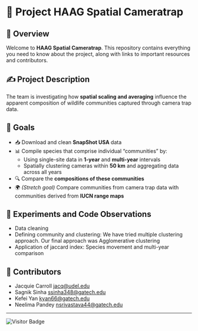 # 🐾 Project HAAG Spatial Cameratrap

## 📌 Overview
Welcome to **HAAG Spatial Cameratrap**. This repository contains everything you need to know about the project, along with links to important resources and contributors.

## ✍️ Project Description
The team is investigating how **spatial scaling and averaging** influence the apparent composition of wildlife communities captured through camera trap data.

## 🎯 Goals
- 📥 Download and clean **SnapShot USA** data
- 📊 Compile species that comprise individual “communities” by:
  - Using single-site data in **1-year** and **multi-year** intervals
  - Spatially clustering cameras within **50 km** and aggregating data across all years
- 🔍 Compare the **compositions of these communities**
- 🌍 *(Stretch goal)* Compare communities from camera trap data with communities derived from **IUCN range maps**

## 🧪 Experiments and Code Observations
- Data cleaning
- Defining community and clustering: We have tried multiple clustering approach. Our final approach was Agglomerative clustering
- Application of jaccard index: Species movement and multi-year comparison

## 👥 Contributors

- Jacquie Carroll <jacq@udel.edu>
- Sagnik Sinha <ssinha348@gatech.edu>
- Kefei Yan <kyan66@gatech.edu>
- Neelima Pandey <nsrivastava44@gatech.edu>

---

![Visitor Badge](https://visitor-badge.glitch.me/badge?page_id=sagniksinha.HAAG-Spatial-Cameratrap)
